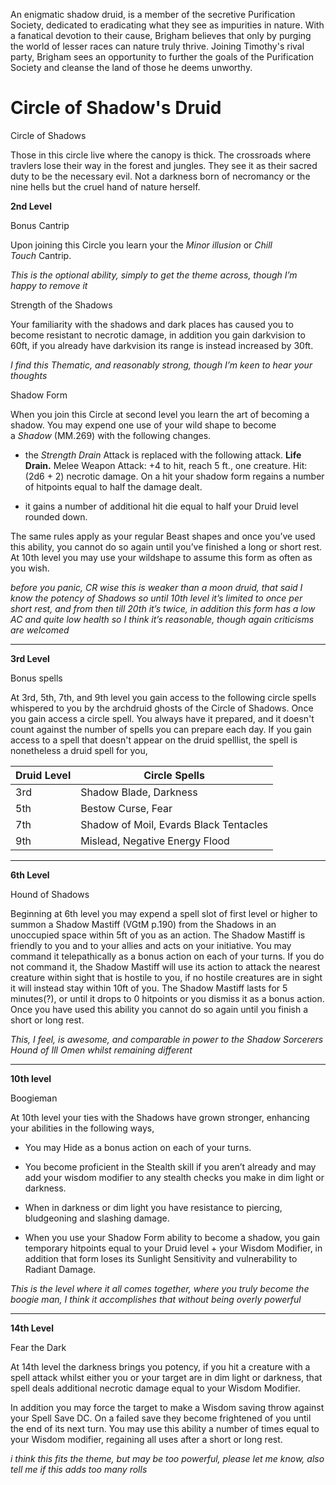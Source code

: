 An enigmatic shadow druid, is a member of the secretive Purification Society, dedicated to eradicating what they see as impurities in nature. With a fanatical devotion to their cause, Brigham believes that only by purging the world of lesser races can nature truly thrive. Joining Timothy's rival party, Brigham sees an opportunity to further the goals of the Purification Society and cleanse the land of those he deems unworthy.
# Circle of Shadow's Druid
Circle of Shadows

Those in this circle live where the canopy is thick. The crossroads where travlers lose their way in the forest and jungles. They see it as their sacred duty to be the necessary evil. Not a darkness born of necromancy or the nine hells but the cruel hand of nature herself.

**2nd Level**

Bonus Cantrip

Upon joining this Circle you learn your the _Minor illusion_ or _Chill Touch_ Cantrip.

_This is the optional ability, simply to get the theme across, though I’m happy to remove it_

Strength of the Shadows

Your familiarity with the shadows and dark places has caused you to become resistant to necrotic damage, in addition you gain darkvision to 60ft, if you already have darkvision its range is instead increased by 30ft.

_I find this Thematic, and reasonably strong, though I’m keen to hear your thoughts_

Shadow Form

When you join this Circle at second level you learn the art of becoming a shadow. You may expend one use of your wild shape to become a _Shadow_ (MM.269) with the following changes.

- the _Strength Drain_ Attack is replaced with the following attack. **Life Drain.** Melee Weapon Attack: +4 to hit, reach 5 ft., one creature. Hit: (2d6 + 2) necrotic damage. On a hit your shadow form regains a number of hitpoints equal to half the damage dealt.
    
- it gains a number of additional hit die equal to half your Druid level rounded down.
    

The same rules apply as your regular Beast shapes and once you’ve used this ability, you cannot do so again until you’ve finished a long or short rest. At 10th level you may use your wildshape to assume this form as often as you wish.

_before you panic, CR wise this is weaker than a moon druid, that said I know the potency of Shadows so until 10th level it’s limited to once per short rest, and from then till 20th it’s twice, in addition this form has a low AC and quite low health so I think it’s reasonable, though again criticisms are welcomed_

---

**3rd Level**

Bonus spells

At 3rd, 5th, 7th, and 9th level you gain access to the following circle spells whispered to you by the archdruid ghosts of the Circle of Shadows. Once you gain access a circle spell. You always have it prepared, and it doesn't count against the number of spells you can prepare each day. If you gain access to a spell that doesn't appear on the druid spelllist, the spell is nonetheless a druid spell for you,

|Druid Level|Circle Spells|
|---|---|
|3rd|Shadow Blade, Darkness|
|5th|Bestow Curse, Fear|
|7th|Shadow of Moil, Evards Black Tentacles|
|9th|Mislead, Negative Energy Flood|

---

**6th Level**

Hound of Shadows

Beginning at 6th level you may expend a spell slot of first level or higher to summon a Shadow Mastiff (VGtM p.190) from the Shadows in an unoccupied space within 5ft of you as an action. The Shadow Mastiff is friendly to you and to your allies and acts on your initiative. You may command it telepathically as a bonus action on each of your turns. If you do not command it, the Shadow Mastiff will use its action to attack the nearest creature within sight that is hostile to you, if no hostile creatures are in sight it will instead stay within 10ft of you. The Shadow Mastiff lasts for 5 minutes(?), or until it drops to 0 hitpoints or you dismiss it as a bonus action. Once you have used this ability you cannot do so again until you finish a short or long rest.

_This, I feel, is awesome, and comparable in power to the Shadow Sorcerers Hound of Ill Omen whilst remaining different_

---

**10th level**

Boogieman

At 10th level your ties with the Shadows have grown stronger, enhancing your abilities in the following ways,

- You may Hide as a bonus action on each of your turns.
    
- You become proficient in the Stealth skill if you aren’t already and may add your wisdom modifier to any stealth checks you make in dim light or darkness.
    
- When in darkness or dim light you have resistance to piercing, bludgeoning and slashing damage.
    
- When you use your Shadow Form ability to become a shadow, you gain temporary hitpoints equal to your Druid level + your Wisdom Modifier, in addition that form loses its Sunlight Sensitivity and vulnerability to Radiant Damage.
    

_This is the level where it all comes together, where you truly become the boogie man, I think it accomplishes that without being overly powerful_

---

**14th Level**

Fear the Dark

At 14th level the darkness brings you potency, if you hit a creature with a spell attack whilst either you or your target are in dim light or darkness, that spell deals additional necrotic damage equal to your Wisdom Modifier.

In addition you may force the target to make a Wisdom saving throw against your Spell Save DC. On a failed save they become frightened of you until the end of its next turn. You may use this ability a number of times equal to your Wisdom modifier, regaining all uses after a short or long rest.

_i think this fits the theme, but may be too powerful, please let me know, also tell me if this adds too many rolls_